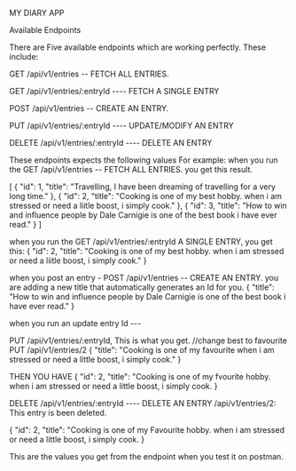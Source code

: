 MY DIARY APP

Available Endpoints

There are Five available endpoints which are working perfectly. These include:



GET /api/v1/entries -- FETCH ALL ENTRIES.



GET /api/v1/entries/:entryId ---- FETCH A SINGLE ENTRY



POST /api/v1/entries -- CREATE AN ENTRY.



PUT /api/v1/entries/:entryId ---- UPDATE/MODIFY AN ENTRY



DELETE /api/v1/entries/:entryId ----  DELETE AN ENTRY

These endpoints expects the following values
For example: when you run the GET /api/v1/entries -- FETCH ALL ENTRIES.
you get this result.




 [
{
        "id": 1,
        "title": "Travelling, I have been dreaming of travelling for a very long time."
    },
    {
        "id": 2,
        "title": "Cooking is one of my best hobby. when i am stressed or need a liitle boost, i simply cook."
    },
    {
        "id": 3,
        "title": "How to win and influence people by Dale Carnigie is one of the best book i have ever read."
    }
]


when you run the GET /api/v1/entries/:entryId A SINGLE ENTRY, you get this:
 {
        "id": 2,
        "title": "Cooking is one of my best hobby. when i am stressed or need a liitle boost, i simply cook."
    }
    
when you post an entry - POST /api/v1/entries -- CREATE AN ENTRY. you are adding a new title that automatically generates an Id for you.
 {
        "title": "How to win and influence people by Dale Carnigie is one of the best book i have ever read."
    }

when you run an update entry Id --- 

PUT /api/v1/entries/:entryId, This is what you get.
//change best to favourite
PUT /api/v1/entries/2
 {
        "title": "Cooking is one of my favourite when i am stressed or need a little boost, i simply cook."
    }
    
 THEN YOU HAVE 
  {
        "id": 2,
        "title": "Cooking is one of my fvourite hobby. when i am stressed or need a little boost, i simply cook.
    }

DELETE /api/v1/entries/:entryId ----  DELETE AN ENTRY
/api/v1/entries/2: This entry is been deleted.

 {
        "id": 2,
        "title": "Cooking is one of my Favourite hobby. when i am stressed or need a little boost, i simply cook.
    }
    
    
  This are the values you get from the endpoint when you test it on postman.
